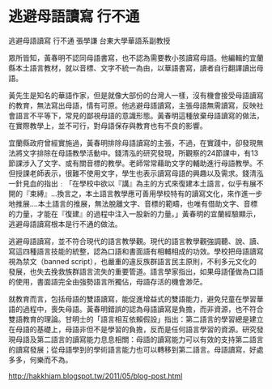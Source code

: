 # 逃避母語讀寫 行不通

逃避母語讀寫 行不通
張學謙
台東大學華語系副教授

眾所皆知，黃春明不認同母語書寫，也不認為需要教小孩讀寫母語。他編輯的宜蘭縣本土語言教材，就以音標、文字不統一為由，以華語書寫，讀者自行翻譯讀出母語。

黃先生是知名的華語作家，但是就像大部份的台灣人一樣，沒有機會接受母語讀寫的教育，無法寫出母語，情有可原。他逃避母語讀寫，主張母語無需讀寫，反映社會語言不平等下，常見的鄙視母語的意識形態。黃春明這種放棄母語讀寫的做法，在實際教學上，並不可行，對母語保存與教育也有不良的影響。

宜蘭縣政府曾經實施過，黃春明排除母語讀寫的主張，不過，在實踐中，卻發現無法將文字排除在母語教學活動中。錢清泓的研究發現，所觀察的24節課中，有13節課涉入了文字、或有關音標的教學。老師常常藉助文字的輔助進行母語教學。不但授課老師表示，很難不使用文字，學生也表示讀寫母語的興趣以及需求。錢清泓一針見血的指出﹕「在學校中欲以『講』為主的方式來復建本土語言，似乎有展不開的『束縛』…換言之，本土語言教學應可善用學校特有的讀寫文化，來作進一步地推展….本土語言的推展，無法脫離文字、音標的範疇，也唯有借助文字、音標的力量，才能在『復建』的過程中注入一股新的力量。」黃春明的宜蘭經驗顯示，逃避母語讀寫根本是行不通的做法。

逃避母語讀寫，並不符合現代的語言教學觀。現代的語言教學觀強調聽、說、讀、寫這四種語言技能的統整，認為口語和書面語有相輔相成的功效。學校把母語讀寫視為禁文（banned script），也嚴重的違反族群語言民主原則，不利多元文化的發展，也失去挽救族群語言流失的重要管道。語言學家指出，如果母語僅做為口語的使用，書面語完全由強勢語言所獨佔，母語存活的機會渺茫。

就教育而言，包括母語的雙語讀寫，能促進增益式的雙語能力，避免兒童在學習華語的過程中，喪失母語。黃春明錯誤的認為母語讀寫是負擔，而非資源，也不符合雙語教育的理論。甘明士的「語言相互依賴假設」指出：第二語言的學習總是建立在母語的基礎上，母語非但不是學習的負擔，反而是任何語言學習的資源。研究發現母語及第二語言的讀寫能力息息相關：母語的讀寫能力可以有效的支持第二語言的讀寫發展；從母語學到的學術語言能力也可以轉移到第二語言。母語讀寫，好處多多，何樂而不為。

http://hakkhiam.blogspot.tw/2011/05/blog-post.html

